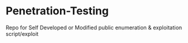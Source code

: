 # Penetration-Testing
Repo for Self Developed or Modified public enumeration &amp; exploitation script/exploit
